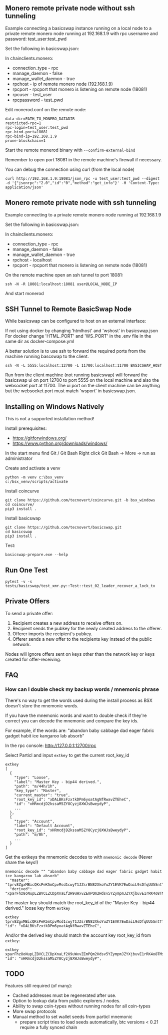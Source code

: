 
## Monero remote private node without ssh tunneling

Example connecting a basicswap instance running on a local node to a private
remote monero node running at 192.168.1.9 with rpc username and password:
test_user:test_pwd

Set the following in basicswap.json:

In chainclients.monero:
- connection_type - rpc
- manage_daemon - false
- manage_wallet_daemon - true
- rpchost - ip of remote monero node (192.168.1.9)
- rpcport - rpcport that monero is listening on remote node (18081)
- rpcuser - test_user
- rpcpassword - test_pwd


Edit monerod.conf on the remote node:

    data-dir=PATH_TO_MONERO_DATADIR
    restricted-rpc=1
    rpc-login=test_user:test_pwd
    rpc-bind-port=18081
    rpc-bind-ip=192.168.1.9
    prune-blockchain=1

Start the remote monerod binary with `--confirm-external-bind`

Remember to open port 18081 in the remote machine's firewall if necessary.

You can debug the connection using curl (from the local node)

    curl http://192.168.1.9:18081/json_rpc -u test_user:test_pwd --digest -d '{"jsonrpc":"2.0","id":"0","method":"get_info"}' -H 'Content-Type: application/json'


## Monero remote private node with ssh tunneling

Example connecting to a private remote monero node running at 192.168.1.9

Set the following in basicswap.json:

In chainclients.monero:
- connection_type - rpc
- manage_daemon - false
- manage_wallet_daemon - true
- rpchost - localhost
- rpcport - rpcport that monero is listening on remote node (18081)

On the remote machine open an ssh tunnel to port 18081:

    ssh -N -R 18081:localhost:18081 user@LOCAL_NODE_IP

And start monerod


## SSH Tunnel to Remote BasicSwap Node

While basicswap can be configured to host on an external interface:

If not using docker by changing 'htmlhost' and 'wshost' in basicswap.json
For docker change 'HTML_PORT' and 'WS_PORT' in the .env file in the same dir as docker-compose.yml

A better solution is to use ssh to forward the required ports from the machine running bascswap to the client.

    ssh -N -L 5555:localhost:12700 -L 11700:localhost:11700 BASICSWAP_HOST

Run from the client machine (not running basicswap) will forward the basicswap ui on port 12700 to port 5555
on the local machine and also the websocket port at 11700.
The ui port on the client machine can be anything but the websocket port must match 'wsport' in basicswap.json.


## Installing on Windows Natively

This is not a supported installation method!

Install prerequisites:
- https://gitforwindows.org/
- https://www.python.org/downloads/windows/


In the start menu find Git / Git Bash
Right click Git Bash -> More -> run as administrator


Create and activate a venv

    python -m venv c:\bsx_venv
    c:/bsx_venv/scripts/activate


Install coincurve

    git clone https://github.com/tecnovert/coincurve.git -b bsx_windows
    cd coincurve/
    pip3 install .


Install basicswap

    git clone https://github.com/tecnovert/basicswap.git
    cd basicswap
    pip3 install .


Test:

    basicswap-prepare.exe --help


## Run One Test

```
pytest -v -s tests/basicswap/test_xmr.py::Test::test_02_leader_recover_a_lock_tx
```


## Private Offers

To send a private offer:
 1. Recipient creates a new address to receive offers on.
 2. Recipient sends the pubkey for the newly created address to the offerer.
 3. Offerer imports the recipient's pubkey.
 4. Offerer sends a new offer to the recipients key instead of the public network.

Nodes will ignore offers sent on keys other than the network key or keys created for offer-receiving.



## FAQ

### How can I double check my backup words / mnemonic phrase

There's no way to get the words used during the install process as
BSX doesn't store the mnemonic words.

If you have the mnemonic words and want to double check if they're correct you can decode the mnemonic and compare the key ids.

For example, if the words are:
"abandon baby cabbage dad eager fabric gadget habit ice kangaroo lab absorb"

In the rpc console:
http://127.0.0.1:12700/rpc

Select Particl and input `extkey` to get the current root_key_id

    extkey
    [
      {
        "type": "Loose",
        "label": "Master Key - bip44 derived.",
        "path": "m/44h/1h",
        "key_type": "Master",
        "current_master": "true",
        "root_key_id": "xDALBKsFzxtkDPm6yoatAgNfRwavZTEheC",
        "id": "xHRmcdjD2kssaM5ZY8Cyzj8XWJsBweydyP",
        ...
      },
      {
        "type": "Account",
        "label": "Default Account",
        "root_key_id": "xHRmcdjD2kssaM5ZY8Cyzj8XWJsBweydyP",
        "path": "m/0h",
        ...
      }
    ]

Get the extkeys the mnemonic decodes to with `mnemonic decode` (Never share the keys!)

    mnemonic decode "" "abandon baby cabbage dad eager fabric gadget habit ice kangaroo lab absorb"
      "master": "tprv8ZgxMBicQKsPeK5mCpvMsd1cwyT1JZsrBN82XkoYuZY1EVK7EwDaiL9sDfqUU5SntTfbRfnRedFWjg5xkDG5i3iwd3yP7neX5F2dtdCojk4",
      "derived": "xparFhz8oNupLZBVCLZCDpXnaLf2H9uWxvZEmPQm2Hdsv5YZympmJZYXjbuvE1rRK4o8TMsbbpCWrbQbNvt7CZCeDULrgeQMi536vTuxvuXpWqN",

The master key should match the root_key_id of the "Master Key - bip44 derived." loose key from `extkey`

    extkey tprv8ZgxMBicQKsPeK5mCpvMsd1cwyT1JZsrBN82XkoYuZY1EVK7EwDaiL9sDfqUU5SntTfbRfnRedFWjg5xkDG5i3iwd3yP7neX5F2dtdCojk4
    "id": "xDALBKsFzxtkDPm6yoatAgNfRwavZTEheC",

And/or the derived key should match the account key root_key_id from `extkey`:

    extkey xparFhz8oNupLZBVCLZCDpXnaLf2H9uWxvZEmPQm2Hdsv5YZympmJZYXjbuvE1rRK4o8TMsbbpCWrbQbNvt7CZCeDULrgeQMi536vTuxvuXpWqN
    "id": "xHRmcdjD2kssaM5ZY8Cyzj8XWJsBweydyP",





## TODO

Features still required (of many):
 - Cached addresses must be regenerated after use.
 - Option to lookup data from public explorers / nodes.
 - Ability to swap coin-types without running nodes for all coin-types
 - More swap protocols
 - Manual method to set wallet seeds from particl mnemonic
    - prepare script tries to load seeds automatically, btc versions < 0.21 require a fully synced chain
